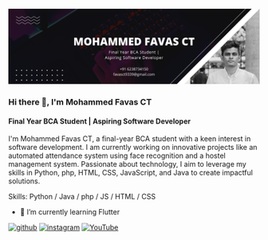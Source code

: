 ![Final Year BCA Student | Aspiring Software Developer](https://github.com/favas-mohd/favas-mohd/blob/main/banner.png)
### Hi there 👋, I'm Mohammed Favas CT
#### Final Year BCA Student | Aspiring Software Developer


I'm Mohammed Favas CT, a final-year BCA student with a keen interest in software development. I am currently working on innovative projects like an automated attendance system using face recognition and a hostel management system. Passionate about technology, I aim to leverage my skills in Python, php, HTML, CSS, JavaScript, and Java to create impactful solutions.

Skills: Python / Java / php / JS / HTML / CSS

- 🌱 I’m currently learning Flutter 


[<img src='https://cdn.jsdelivr.net/npm/simple-icons@3.0.1/icons/github.svg' alt='github' height='40'>](https://github.com/favas-mohd)  [<img src='https://cdn.jsdelivr.net/npm/simple-icons@3.0.1/icons/instagram.svg' alt='instagram' height='40'>](https://www.instagram.com/favaz_mohd__/)  [<img src='https://cdn.jsdelivr.net/npm/simple-icons@3.0.1/icons/youtube.svg' alt='YouTube' height='40'>](https://www.youtube.com/channel/@ByteCatalyst3)  

